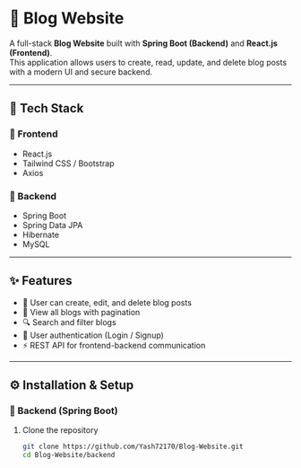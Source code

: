 # 📖 Blog Website  

A full-stack **Blog Website** built with **Spring Boot (Backend)** and **React.js (Frontend)**.  
This application allows users to create, read, update, and delete blog posts with a modern UI and secure backend.  

---

## 🚀 Tech Stack  

### 🔹 Frontend  
- React.js  
- Tailwind CSS / Bootstrap  
- Axios  

### 🔹 Backend  
- Spring Boot  
- Spring Data JPA  
- Hibernate  
- MySQL  

---

## ✨ Features  
- 📝 User can create, edit, and delete blog posts  
- 📖 View all blogs with pagination  
- 🔍 Search and filter blogs  
- 👤 User authentication (Login / Signup)  
- ⚡ REST API for frontend-backend communication  

---

## ⚙️ Installation & Setup  

### 🔹 Backend (Spring Boot)  
1. Clone the repository  
   ```bash
   git clone https://github.com/Yash72170/Blog-Website.git
   cd Blog-Website/backend
